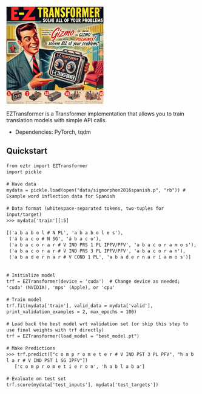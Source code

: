 <p align="left">
  <img src="./data/e-ztransformer.png" width="256">
  <br />
</p>

EZTransformer is a Transformer implementation that allows you to train translation models with simple API calls. 

* Dependencies: PyTorch, tqdm

## Quickstart

```python3
from eztr import EZTransformer
import pickle

# Have data
mydata = pickle.load(open("data/sigmorphon2016spanish.p", "rb")) # Example word inflection data for Spanish

# Data format (whitespace-separated tokens, two-tuples for input/target)
>>> mydata['train'][:5]

[('a b a b o l # N PL', 'a b a b o l e s'),
 ('á b a c o # N SG', 'á b a c o'),
 ('a b a c o r a r # V IND PRS 1 PL IPFV/PFV', 'a b a c o r a m o s'),
 ('a b a c o r a r # V IND PRS 3 PL IPFV/PFV', 'a b a c o r a n'),
 ('a b a d e r n a r # V COND 1 PL', 'a b a d e r n a r í a m o s')]


# Initialize model
trf = EZTransformer(device = 'cuda')  # Change device as needed; 'cuda' (NVIDIA), 'mps' (Apple), or 'cpu'

# Train model
trf.fit(mydata['train'], valid_data = mydata['valid'], print_validation_examples = 2, max_epochs = 100)

# Load back the best model wrt validation set (or skip this step to use final weights with trf directly)
trf = EZTransformer(load_model = "best_model.pt")

# Make Predictions
>>> trf.predict(["c o m p r o m e t e r # V IND PST 3 PL PFV", "h a b l a r # V IND PST 1 SG IPFV"])
   ['c o m p r o m e t i e r o n', 'h a b l a b a']

# Evaluate on test set
trf.score(mydata['test_inputs'], mydata['test_targets'])
```
